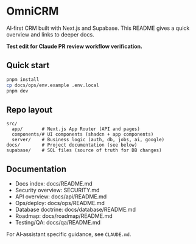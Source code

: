 # OmniCRM

AI‑first CRM built with Next.js and Supabase. This README gives a quick overview and links to deeper docs.

**Test edit for Claude PR review workflow verification.**

## Quick start

```bash
pnpm install
cp docs/ops/env.example .env.local
pnpm dev
```

## Repo layout

```text
src/
  app/       # Next.js App Router (API and pages)
  components/# UI components (shadcn + app components)
  server/    # Business logic (auth, db, jobs, ai, google)
docs/        # Project documentation (see below)
supabase/    # SQL files (source of truth for DB changes)
```

## Documentation

- Docs index: docs/README.md
- Security overview: SECURITY.md
- API overview: docs/api/README.md
- Ops/deploy: docs/ops/README.md
- Database doctrine: docs/database/README.md
- Roadmap: docs/roadmap/README.md
- Testing/QA: docs/qa/README.md

For AI‑assistant specific guidance, see `CLAUDE.md`.
